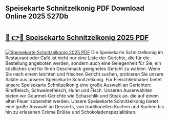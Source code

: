 ## Speisekarte Schnitzelkonig PDF Download Online 2025 527Db

# <h2><a href="http://gc8svu.nevu.top/?p=Speisekarte+Schnitzelkonig">🔗 👉🔴 Speisekarte Schnitzelkonig 2025 PDF</a></h2>

[![Speisekarte Schnitzelkonig 2025 PDF](https://i.imgur.com/dBaPXMq.png)](http://gc8svu.nevu.top/?p=Speisekarte+Schnitzelkonig)
Die Speisekarte Schnitzelkonig im Restaurant oder Café ist nicht nur eine Liste der Gerichte, die für die Bestellung angeboten werden, sondern auch eine Gelegenheit für Sie, ein köstliches und für Ihren Geschmack geeignetes Gericht zu wählen. Wenn Sie nach einem leichten und frischen Gericht suchen, probieren Sie unsere Salate aus unserer Speisekarte Schnitzelkonig. Für Fleischliebhaber bietet unsere Speisekarte Schnitzelkonig eine große Auswahl an Gerichten: Rindfleisch, Schweinefleisch, Huhn und Fisch. Unseren Auserwählten bieten wir Gourmet-Gerichte wie Schaschlik und Steak an, die auf einem alten Feuer zubereitet werden. Unsere Speisekarte Schnitzelkonig bietet eine große Auswahl an Desserts, von traditionellen Kuchen und Kuchen bis hin zu erlesenen Crème Brûlée und Schokoladenspezialitäten.
